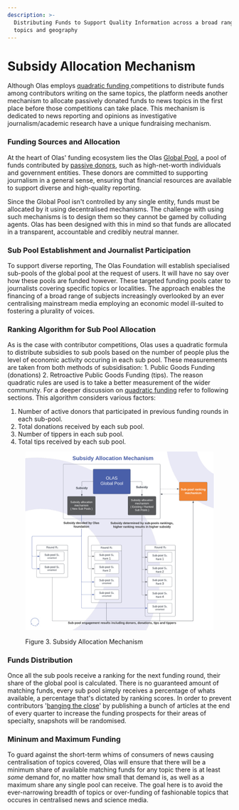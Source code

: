 ```yaml
---
description: >-
  Distributing Funds to Support Quality Information across a broad range of
  topics and geography
---
```


# Subsidy Allocation Mechanism

Although Olas employs [quadratic funding ](./)competitions to distribute funds among contributors writing on the same topics, the platform needs another mechanism to allocate passively donated funds to news topics in the first place before those competitions can take place. This mechanism is dedicated to news reporting and opinions as investigative journalism/academic research have a unique fundraising mechanism.&#x20;

### **Funding Sources and Allocation**

At the heart of Olas' funding ecosystem lies the Olas [Global Pool](global-pool.md), a pool of funds contributed by [passive donors](broken-reference), such as high-net-worth individuals and government entities. These donors are committed to supporting journalism in a general sense, ensuring that financial resources are available to support diverse and high-quality reporting.

Since the Global Pool isn't controlled by any single entity, funds must be allocated by it using decentralised mechanisms. The challenge with using such mechanisms is to design them so they cannot be gamed by colluding agents. Olas has been designed with this in mind so that funds are allocated in a transparent, accountable and credibly neutral manner.&#x20;

### **Sub Pool Establishment and Journalist Participation**

To support diverse reporting, The Olas Foundation will establish specialised sub-pools of the global pool at the request of users. It will have no say over how these pools are funded however. These targeted funding pools cater to journalists covering specific topics or localities. The approach enables the financing of a broad range of subjects increasingly overlooked by an ever centralising mainstream media employing an economic model ill-suited to fostering a plurality of voices.&#x20;

### **Ranking Algorithm for Sub Pool Allocation**

As is the case with contributor competitions, Olas uses a quadratic formula to distribute subsidies to sub pools based on the number of people plus the level of economic activity occuring in each sub pool. These measurements are taken from both methods of subsidisation: 1. Public Goods Funding (donations) 2. Retroactive Public Goods Funding (tips). The reason quadratic rules are used is to take a better measurement of the wider community. For a deeper discussion on [quadratic funding](quadratic-funding-competitions.md) refer to following sections. This algorithm considers various factors:

1. Number of active donors that participated in previous funding rounds in each sub-pool.
2. Total donations received by each sub pool.
3. Number of tippers in each sub pool.
4. Total tips received by each sub pool.

<figure><img src="../../.gitbook/assets/Subsidy Allocation Mechanism (1).png" alt=""><figcaption><p>Figure 3. Subsidy Allocation Mechanism</p></figcaption></figure>

### **Funds Distribution**

Once all the sub pools receive a ranking for the next funding round, their share of the global pool is calculated. There is no guaranteed amount of matching funds, every sub pool simply receives a percentage of whats available, a percentage that's dictated by ranking scores. In order to prevent contributors '[banging the close](https://www.marketswiki.com/wiki/Banging\_the\_Close)' by publishing a bunch of articles at the end of every quarter to increase the funding prospects for their areas of specialty, snapshots will be randomised. &#x20;

### **Mininum and Maximum Funding**

To guard against the short-term whims of consumers of news causing centralisation of topics covered, Olas will ensure that there will be a minimum share of available matching funds for any topic there is at least _some_ demand for, no matter how small that demand is, as well as a maximum share any single pool can receive. The goal here is to avoid the ever-narrowing breadth of topics or over-funding of fashionable topics that occures in centralised news and science media.  &#x20;
